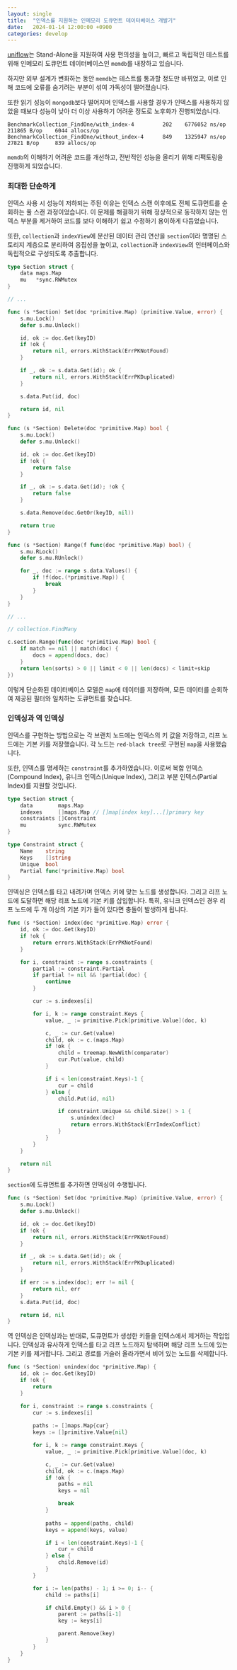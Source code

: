 ```yaml
---
layout: single
title:  "인덱스를 지원하는 인메모리 도큐먼트 데이터베이스 개발기"
date:   2024-01-14 12:00:00 +0900
categories: develop
---
```


[uniflow](https://github.com/siyul-park/uniflow)는 Stand-Alone을 지원하여 사용 편의성을 높이고, 빠르고 독립적인 테스트를 위해 인메모리 도큐먼트 데이터베이스인 `memdb`를 내장하고 있습니다.

하지만 외부 설계가 변화하는 동안 `memdb`는 테스트를 통과할 정도만 바뀌었고, 이로 인해 코드에 오류를 숨기려는 부분이 섞여 가독성이 떨어졌습니다. 

또한 읽기 성능이 `mongodb`보다 떨어지며 인덱스를 사용할 경우가 인덱스를 사용하지 않았을 때보다 성능이 낮아 더 이상 사용하기 어려운 정도로 노후화가 진행되었습니다.

```shell
BenchmarkCollection_FindOne/with_index-4         202    6776052 ns/op   211865 B/op    6044 allocs/op
BenchmarkCollection_FindOne/without_index-4      849    1325947 ns/op    27821 B/op     839 allocs/op
```

`memdb`의 이해하기 어려운 코드를 개선하고, 전반적인 성능을 올리기 위해 리팩토링을 진행하게 되었습니다.

### 최대한 단순하게

인덱스 사용 시 성능이 저하되는 주된 이유는 인덱스 스캔 이후에도 전체 도큐먼트를 순회하는 풀 스캔 과정이었습니다. 이 문제를 해결하기 위해 정상적으로 동작하지 않는 인덱스 부분을 제거하여 코드를 보다 이해하기 쉽고 수정하기 용이하게 다듬었습니다.

또한, `collection`과 `indexView`에 분산된 데이터 관리 연산을 `section`이라 명명된 스토리지 계층으로 분리하여 응집성을 높이고, `collection`과 `indexView`의 인터페이스와 독립적으로 구성되도록 추출합니다.

```go
type Section struct {
	data maps.Map
	mu   *sync.RWMutex
}

// ...

func (s *Section) Set(doc *primitive.Map) (primitive.Value, error) {
	s.mu.Lock()
	defer s.mu.Unlock()

	id, ok := doc.Get(keyID)
	if !ok {
		return nil, errors.WithStack(ErrPKNotFound)
	}

	if _, ok := s.data.Get(id); ok {
		return nil, errors.WithStack(ErrPKDuplicated)
	}

	s.data.Put(id, doc)

	return id, nil
}

func (s *Section) Delete(doc *primitive.Map) bool {
	s.mu.Lock()
	defer s.mu.Unlock()

	id, ok := doc.Get(keyID)
	if !ok {
		return false
	}

	if _, ok := s.data.Get(id); !ok {
		return false
	}

	s.data.Remove(doc.GetOr(keyID, nil))

	return true
}

func (s *Section) Range(f func(doc *primitive.Map) bool) {
	s.mu.RLock()
	defer s.mu.RUnlock()

	for _, doc := range s.data.Values() {
		if !f(doc.(*primitive.Map)) {
			break
		}
	}
}

// ...

```

```go
// collection.FindMany

c.section.Range(func(doc *primitive.Map) bool {
	if match == nil || match(doc) {
		docs = append(docs, doc)
	}
	return len(sorts) > 0 || limit < 0 || len(docs) < limit+skip
})
```

이렇게 단순화된 데이터베이스 모델은 `map`에 데이터를 저장하며, 모든 데이터를 순회하여 제공된 필터와 일치하는 도큐먼트를 찾습니다.

### 인덱싱과 역 인덱싱

인덱스를 구현하는 방법으로는 각 브랜치 노드에는 인덱스의 키 값을 저장하고, 리프 노드에는 기본 키를 저장했습니다. 각 노드는 `red-black tree`로 구현된 `map`을 사용했습니다.

또한, 인덱스를 명세하는 `constraint`를 추가하였습니다. 이로써 복합 인덱스(Compound Index), 유니크 인덱스(Unique Index), 그리고 부분 인덱스(Partial Index)를 지원할 것입니다.

```go
type Section struct {
	data        maps.Map
	indexes     []maps.Map // []map[index key]...[]primary key
	constraints []Constraint
	mu          sync.RWMutex
}
```

```go
type Constraint struct {
	Name    string
	Keys    []string
	Unique  bool
	Partial func(*primitive.Map) bool
}
```

인덱싱은 인덱스를 타고 내려가며 인덱스 키에 맞는 노드를 생성합니다. 그리고 리프 노드에 도달하면 해당 리프 노드에 기본 키를 삽입합니다. 특히, 유니크 인덱스인 경우 리프 노드에 두 개 이상의 기본 키가 들어 있다면 충돌이 발생하게 됩니다.

```go
func (s *Section) index(doc *primitive.Map) error {
	id, ok := doc.Get(keyID)
	if !ok {
		return errors.WithStack(ErrPKNotFound)
	}

	for i, constraint := range s.constraints {
		partial := constraint.Partial
		if partial != nil && !partial(doc) {
			continue
		}

		cur := s.indexes[i]

		for i, k := range constraint.Keys {
			value, _ := primitive.Pick[primitive.Value](doc, k)

			c, _ := cur.Get(value)
			child, ok := c.(maps.Map)
			if !ok {
				child = treemap.NewWith(comparator)
				cur.Put(value, child)
			}

			if i < len(constraint.Keys)-1 {
				cur = child
			} else {
				child.Put(id, nil)

				if constraint.Unique && child.Size() > 1 {
					s.unindex(doc)
					return errors.WithStack(ErrIndexConflict)
				}
			}
		}
	}

	return nil
}
```

`section`에 도큐먼트를 추가하면 인덱싱이 수행됩니다.

```go
func (s *Section) Set(doc *primitive.Map) (primitive.Value, error) {
	s.mu.Lock()
	defer s.mu.Unlock()

	id, ok := doc.Get(keyID)
	if !ok {
		return nil, errors.WithStack(ErrPKNotFound)
	}

	if _, ok := s.data.Get(id); ok {
		return nil, errors.WithStack(ErrPKDuplicated)
	}

	if err := s.index(doc); err != nil {
		return nil, err
	}
	s.data.Put(id, doc)

	return id, nil
}
```

역 인덱싱은 인덱싱과는 반대로, 도큐먼트가 생성한 키들을 인덱스에서 제거하는 작업입니다. 인덱싱과 유사하게 인덱스를 타고 리프 노드까지 탐색하며 해당 리프 노드에 있는 기본 키를 제거합니다. 그리고 경로를 거슬러 올라가면서 비어 있는 노드를 삭제합니다.

```go
func (s *Section) unindex(doc *primitive.Map) {
	id, ok := doc.Get(keyID)
	if !ok {
		return
	}

	for i, constraint := range s.constraints {
		cur := s.indexes[i]
		
		paths := []maps.Map{cur}
		keys := []primitive.Value{nil}

		for i, k := range constraint.Keys {
			value, _ := primitive.Pick[primitive.Value](doc, k)

			c, _ := cur.Get(value)
			child, ok := c.(maps.Map)
			if !ok {
				paths = nil
				keys = nil

				break
			}
			
			paths = append(paths, child)
			keys = append(keys, value)

			if i < len(constraint.Keys)-1 {
				cur = child
			} else {
				child.Remove(id)
			}
		}

		for i := len(paths) - 1; i >= 0; i-- {
			child := paths[i]

			if child.Empty() && i > 0 {
				parent := paths[i-1]
				key := keys[i]

				parent.Remove(key)
			}
		}
	}
}
```

